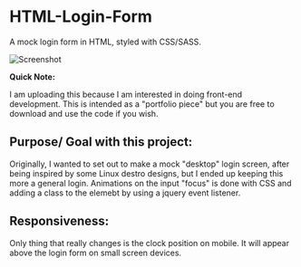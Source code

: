 # HTML-Login-Form
A mock login form in HTML, styled with CSS/SASS.

![Screenshot](https://i.imgur.com/6Uws6Fm.jpg)

**Quick Note:**

I am uploading this because I am interested in doing front-end development. This is intended as a "portfolio piece" but you are free to download and use the code if you wish.

## Purpose/ Goal with this project:

Originally, I wanted to set out to make a mock "desktop" login screen, after being inspired by some Linux destro designs, but I ended up keeping this more a general login.
Animations on the input "focus" is done with CSS and adding a class to the elemebt by using a jquery event listener.

## Responsiveness:

Only thing that really changes is the clock position on mobile. It will appear above the login form on small screen devices.


